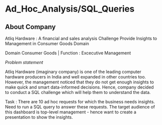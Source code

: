 # Ad_Hoc_Analysis/SQL_Queries
## About Company
Atliq Hardware : A financial and sales analysis Challenge Provide Insights to Management in Consumer Goods Domain

Domain Consumer Goods | Function : Excecutive Management

*Problem statement*

Atliq Hardware (imaginary company) is one of the leading computer hardware producers in India and well expanded in other countries too. However, the management noticed that they do not get enough insights to make quick and smart data-informed decisions. Hence, company decided to conduct a SQL challenge which will help them to understand the data.

Task : There are 10 ad hoc requests for which the business needs insights. Need to run a SQL query to answer these requests. The target audience of this dashboard is top-level management - hence want to create a presentation to show the insights.
